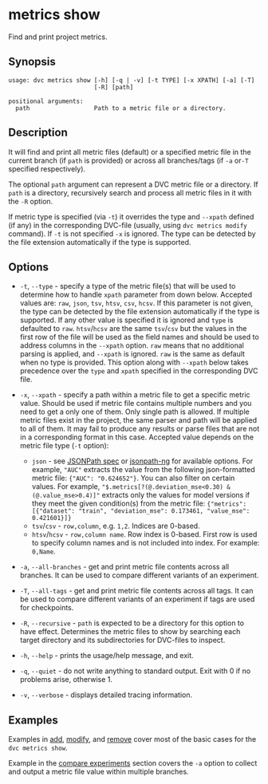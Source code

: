 # metrics show

Find and print project metrics.

## Synopsis

```usage
usage: dvc metrics show [-h] [-q | -v] [-t TYPE] [-x XPATH] [-a] [-T]
                        [-R] [path]

positional arguments:
  path                  Path to a metric file or a directory.
```

## Description

It will find and print all metric files (default) or a specified metric file in
the current branch (if `path` is provided) or across all branches/tags (if `-a`
or`-T` specified respectively).

The optional `path` argument can represent a DVC metric file or a directory. If
`path` is a directory, recursively search and process all metric files in it
with the `-R` option.

If metric type is specified (via `-t`) it overrides the type and `--xpath`
defined (if any) in the corresponding DVC-file (usually, using
`dvc metrics modify` command). If `-t` is not specified `-x` is ignored. The
type can be detected by the file extension automatically if the type is
supported.

## Options

- `-t`, `--type` - specify a type of the metric file(s) that will be used to
  determine how to handle `xpath` parameter from down below. Accepted values
  are: `raw`, `json`, `tsv`, `htsv`, `csv`, `hcsv`. If this parameter is not
  given, the type can be detected by the file extension automatically if the
  type is supported. If any other value is specified it is ignored and `type` is
  defaulted to `raw`. `htsv`/`hcsv` are the same `tsv`/`csv` but the values in
  the first row of the file will be used as the field names and should be used
  to address columns in the `--xpath` option. `raw` means that no additional
  parsing is applied, and `--xpath` is ignored. `raw` is the same as default
  when no type is provided. This option along with `--xpath` below takes
  precedence over the `type` and `xpath` specified in the corresponding DVC
  file.

- `-x`, `--xpath` - specify a path within a metric file to get a specific metric
  value. Should be used if metric file contains multiple numbers and you need to
  get a only one of them. Only single path is allowed. If multiple metric files
  exist in the project, the same parser and path will be applied to all of them.
  It may fail to produce any results or parse files that are not in a
  corresponding format in this case. Accepted value depends on the metric file
  type (`-t` option):

  - `json` - see [JSONPath spec](https://goessner.net/articles/JsonPath/) or
    [jsonpath-ng](https://github.com/h2non/jsonpath-ng) for available options.
    For example, `"AUC"` extracts the value from the following json-formatted
    metric file: `{"AUC": "0.624652"}`. You can also filter on certain values.
    For example, `"$.metrics[?(@.deviation_mse<0.30) & (@.value_mse>0.4)]"`
    extracts only the values for model versions if they meet the given
    condition(s) from the metric file:
    `{"metrics": [{"dataset": "train", "deviation_mse": 0.173461, "value_mse": 0.421601}]}`
  - `tsv`/`csv` - `row,column`, e.g. `1,2`. Indices are 0-based.
  - `htsv`/`hcsv` - `row,column name`. Row index is 0-based. First row is used
    to specify column names and is not included into index. For example:
    `0,Name`.

- `-a`, `--all-branches` - get and print metric file contents across all
  branches. It can be used to compare different variants of an experiment.

- `-T`, `--all-tags` - get and print metric file contents across all tags. It
  can be used to compare different variants of an experiment if tags are used
  for checkpoints.

- `-R`, `--recursive` - `path` is expected to be a directory for this option to
  have effect. Determines the metric files to show by searching each target
  directory and its subdirectories for DVC-files to inspect.

- `-h`, `--help` - prints the usage/help message, and exit.

- `-q`, `--quiet` - do not write anything to standard output. Exit with 0 if no
  problems arise, otherwise 1.

- `-v`, `--verbose` - displays detailed tracing information.

## Examples

Examples in [add](/doc/commands-reference/metrics-add),
[modify](/doc/commands-reference/metrics-modify), and
[remove](/doc/commands-reference/metrics-remove) cover most of the basic cases
for the `dvc metrics show`.

Example in the [compare experiments](/doc/get-started/compare-experiments)
section covers the `-a` option to collect and output a metric file value within
multiple branches.
